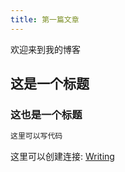 ```yaml
---
title: 第一篇文章
---
```

欢迎来到我的博客

## 这是一个标题

### 这也是一个标题

``` bash
这里可以写代码
```

这里可以创建连接: [Writing](https://hexo.io/docs/writing.html)

